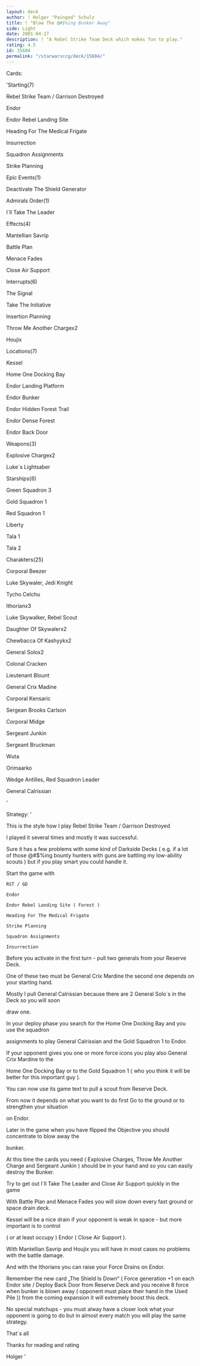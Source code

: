 ```yaml
---
layout: deck
author: ! Holger "Paingod" Schulz
title: ! "Blow The @#$%ing Bunker Away"
side: Light
date: 2001-04-27
description: ! "A Rebel Strike Team Deck which makes fun to play."
rating: 4.5
id: 15604
permalink: "/starwarsccg/deck/15604/"
---
```

Cards: 

'Starting(7)

Rebel Strike Team / Garrison Destroyed

Endor

Endor Rebel Landing Site

Heading For The Medical Frigate

Insurrection

Squadron Assignments

Strike Planning


Epic Events(1)

Deactivate The Shield Generator


Admirals Order(1)

I`ll Take The Leader


Effects(4)

Mantellian Savrip

Battle Plan

Menace Fades

Close Air Support


Interrupts(6)

The Signal

Take The Initiative

Insertion Planning

Throw Me Another Chargex2

Houjix


Locations(7)

Kessel

Home One Docking Bay

Endor Landing Platform

Endor Bunker

Endor Hidden Forest Trail

Endor Dense Forest

Endor Back Door


Weapons(3)

Explosive Chargex2

Luke´s Lightsaber


Starships(6)

Green Squadron 3

Gold Squadron 1

Red Squadron 1

Liberty

Tala 1

Tala 2


Charakters(25)

Corporal Beezer

Luke Skywaler, Jedi Knight

Tycho Celchu

Ithorianx3

Luke Skywalker, Rebel Scout

Daughter Of Skywalerx2

Chewbacca Of Kashyykx2

General Solox2

Colonal Cracken

Lieutenant Blount

General Crix Madine

Corporal Kensaric

Sergean Brooks Carlson

Corporal Midge

Sergeant Junkin

Sergeant Bruckman

Wuta

Orimaarko

Wedge Antilles, Red Squadron Leader

General Calrissian



'

Strategy: '

This is the style how I play Rebel Strike Team / Garrison Destroyed

I played it several times and mostly it was successful.

Sure it has a few problems with some kind of Darkside Decks ( e.g. if a lot of those @#$%ing bounty hunters with guns are battling my low-ability scouts ) but if you play smart you could handle it.


Start the game with


	RST / GD

	Endor

	Endor Rebel Landing Site ( Forest )

	Heading For The Medical Frigate

	Strike Planning

	Squadron Assignments

	Insurrection


Before you activate in the first turn - pull two generals from your Reserve Deck.

One of these two must be General Crix Mardine the second one depends on your starting hand.

Mostly I pull General Calrissian because there are 2 General Solo´s in the Deck so you will soon

draw one.

In your deploy phase you search for the Home One Docking Bay and you use the squadron 

assignments  to play General Calrissian and the Gold Squadron 1 to Endor.

If your opponent gives you one or more force icons you play also General Crix Mardine to the

Home One Docking Bay or to the Gold Squadron 1 ( who you think it will be better for this important guy ).

You can now use its game text to pull a scout from Reserve Deck.

From now it depends on what you want to do first Go to the ground or to strengthen your situation

on Endor.


Later in the game when you have flipped the Objective you should concentrate to blow away the

bunker.

At this time the cards you need ( Explosive Charges, Throw Me Another Charge and Sergeant Junkin ) should be in your hand and so you can easily destroy the Bunker. 


Try to get out I´ll Take The Leader and Close Air Support quickly in the game


With Battle Plan and Menace Fades you will slow down every fast ground or space drain deck.


Kessel will be a nice drain if your opponent is weak in space - but more important is to control

( or at least occupy ) Endor ( Close Air Support ).


With Mantellian Savrip and Houjix you will have in most cases no problems with the battle damage.


And with the Ithorians you can raise your Force Drains on Endor.


Remember the new card  &#8222;The Shield Is Down&#8220; ( Force generation +1 on each Endor site / Deploy Back Door from Reserve Deck and you receive 8 force when bunker is blown away ( opponent must place their hand in the Used Pile )) from the coming expansion it will extremely boost this deck.


No special matchups - you must alway have a closer look what your opponent is going to do but in almost every match you will play the same strategy.


That´s all

Thanks for reading and rating 


Holger '
